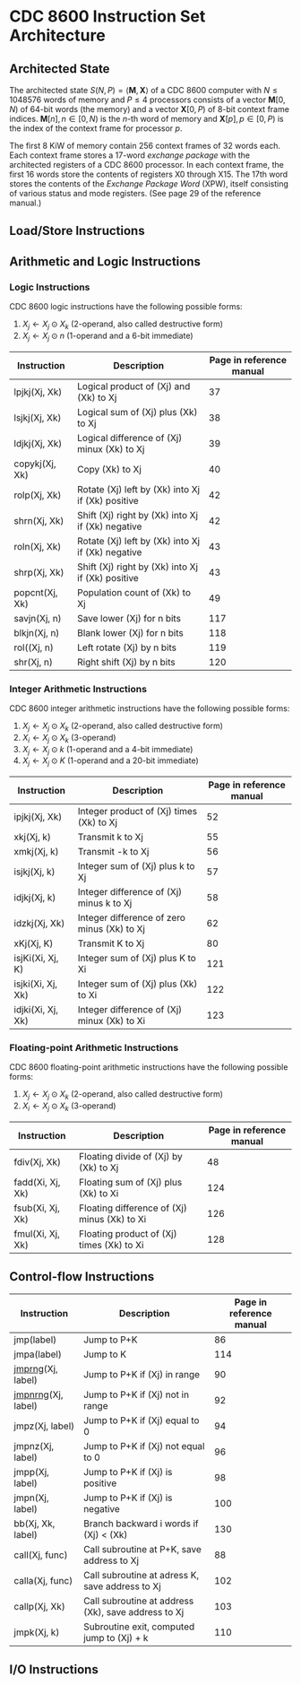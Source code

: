 # CDC 8600 Instruction Set Architecture

## Architected State

The architected state $` S(N,P) = \langle \mathbf{M}, \mathbf{X} \rangle `$ of a CDC 8600 computer with $` N \leq 1048576`$ words of memory and $` P \leq 4 `$ processors
consists of a vector $` \mathbf{M}[0,N) `$ of 64-bit words (the memory) and a vector $` \mathbf{X}[0,P) `$ of 8-bit context frame indices.
$` \mathbf{M}[n], n \in [0,N) `$ is the $` n `$-th word of memory and $` \mathbf{X}[p], p \in [0,P) `$ is the index of the context frame for processor $` p `$.

The first 8 KiW of memory contain 256 context frames of 32 words each.
Each context frame stores a 17-word *exchange package* with the architected registers of a CDC 8600 processor.
In each context frame, the first 16 words store the contents of registers X0 through X15.
The 17th word stores the contents of the *Exchange Package Word* (XPW), itself consisting of various status and mode registers.
(See page 29 of the reference manual.)

## Load/Store Instructions

## Arithmetic and Logic Instructions

### Logic Instructions

CDC 8600 logic instructions have the following possible forms:
1. $` X_j \leftarrow X_j \odot X_k `$ (2-operand, also called destructive form)
2. $` X_j \leftarrow X_j \odot n `$ (1-operand and a 6-bit immediate)

| Instruction    | Description                                         | Page in reference manual |
|----------------|-----------------------------------------------------|--------------------------|
| lpjkj(Xj, Xk)  | Logical product of (Xj) and (Xk) to Xj              | 37                       |
| lsjkj(Xj, Xk)  | Logical sum of (Xj) plus (Xk) to Xj                 | 38                       |
| ldjkj(Xj, Xk)  | Logical difference of (Xj) minux (Xk) to Xj         | 39                       |
| copykj(Xj, Xk) | Copy (Xk) to Xj                                     | 40                       |
| rolp(Xj, Xk)   | Rotate (Xj) left by (Xk) into Xj if (Xk) positive   | 42                       |
| shrn(Xj, Xk)   | Shift (Xj) right by (Xk) into Xj if (Xk) negative   | 42                       |
| roln(Xj, Xk)   | Rotate (Xj) left by (Xk) into Xj if (Xk) negative   | 43                       |
| shrp(Xj, Xk)   | Shift (Xj) right by (Xk) into Xj if (Xk) positive   | 43                       |
| popcnt(Xj, Xk) | Population count of (Xk) to Xj                      | 49                       |
| savjn(Xj, n)   | Save lower (Xj) for n bits                          | 117                      |
| blkjn(Xj, n)   | Blank lower (Xj) for n bits                         | 118                      |
| rol((Xj, n)    | Left rotate (Xj) by n bits                          | 119                      |
| shr(Xj, n)     | Right shift (Xj) by n bits                          | 120                      |

### Integer Arithmetic Instructions

CDC 8600 integer arithmetic instructions have the following possible forms:
1. $` X_j \leftarrow X_j \odot X_k `$ (2-operand, also called destructive form)
2. $` X_i \leftarrow X_j \odot X_k `$ (3-operand)
3. $` X_j \leftarrow X_j \odot k `$ (1-operand and a 4-bit immediate)
4. $` X_j \leftarrow X_j \odot K `$ (1-operand and a 20-bit immediate)

| Instruction       | Description                                 | Page in reference manual |
|-------------------|---------------------------------------------|--------------------------|
| ipjkj(Xj, Xk)     | Integer product of (Xj) times (Xk) to Xj    | 52                       |
| xkj(Xj, k)        | Transmit k to Xj                            | 55                       |
| xmkj(Xj, k)       | Transmit -k to Xj                           | 56                       |
| isjkj(Xj, k)      | Integer sum of (Xj) plus k to Xj            | 57                       |
| idjkj(Xj, k)      | Integer difference of (Xj) minus k to Xj    | 58                       |
| idzkj(Xj, Xk)     | Integer difference of zero minus (Xk) to Xj | 62                       |
| xKj(Xj, K)        | Transmit K to Xj                            | 80                       |
| isjKi(Xi, Xj, K)  | Integer sum of (Xj) plus K to Xi            | 121                      |
| isjki(Xi, Xj, Xk) | Integer sum of (Xj) plus (Xk) to Xi         | 122                      |
| idjki(Xi, Xj, Xk) | Integer difference of (Xj) minux (Xk) to Xi | 123                      |

### Floating-point Arithmetic Instructions

CDC 8600 floating-point arithmetic instructions have the following possible forms:
1. $` X_j \leftarrow X_j \odot X_k `$ (2-operand, also called destructive form)
2. $` X_i \leftarrow X_j \odot X_k `$ (3-operand)

| Instruction          | Description                                  | Page in reference manual |
|----------------------|----------------------------------------------|--------------------------|
| fdiv(Xj, Xk)         | Floating divide of (Xj) by (Xk) to Xj        | 48                       |
| fadd(Xi, Xj, Xk)     | Floating sum of (Xj) plus (Xk) to Xi         | 124                      |
| fsub(Xi, Xj, Xk)     | Floating difference of (Xj) minus (Xk) to Xi | 126                      |
| fmul(Xi, Xj, Xk)     | Floating product of (Xj) times (Xk) to Xi    | 128                      |
 
## Control-flow Instructions

| Instruction                                      | Description                                         | Page in reference manual |
|--------------------------------------------------|-----------------------------------------------------|--------------------------|
| jmp(label)                                       | Jump to P+K                                         | 86                       |
| jmpa(label)                                      | Jump to K                                           | 114                      |
| [jmprng](controlflow/jmprng.md)(Xj, label)       | Jump to P+K if (Xj) in range                        | 90                       |
| [jmpnrng](controlflow/jmpnrng.md)(Xj, label)     | Jump to P+K if (Xj) not in range                    | 92                       |
| jmpz(Xj, label)                                  | Jump to P+K if (Xj) equal to 0                      | 94                       |
| jmpnz(Xj, label)                                 | Jump to P+K if (Xj) not equal to 0                  | 96                       |
| jmpp(Xj, label)                                  | Jump to P+K if (Xj) is positive                     | 98                       |
| jmpn(Xj, label)                                  | Jump to P+K if (Xj) is negative                     | 100                      |
| bb(Xj, Xk, label)                                | Branch backward i words if (Xj) < (Xk)              | 130                      |
| call(Xj, func)                                   | Call subroutine at P+K, save address to Xj          | 88                       |
| calla(Xj, func)                                  | Call subroutine at adress K, save address to Xj     | 102                      |
| callp(Xj, Xk)                                    | Call subroutine at address (Xk), save address to Xj | 103                      |
| jmpk(Xj, k)                                      | Subroutine exit, computed jump to (Xj) + k          | 110                      |

## I/O Instructions
